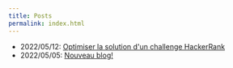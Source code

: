 ```yaml
---
title: Posts
permalink: index.html
---
```

  
- 2022/05/12: [Optimiser la solution d'un challenge HackerRank](2022-05-12-challenge-hackerrank-array-manipulation.html)
- 2022/05/05: [Nouveau blog!](2022-05-05-nouveau-blog.html)
